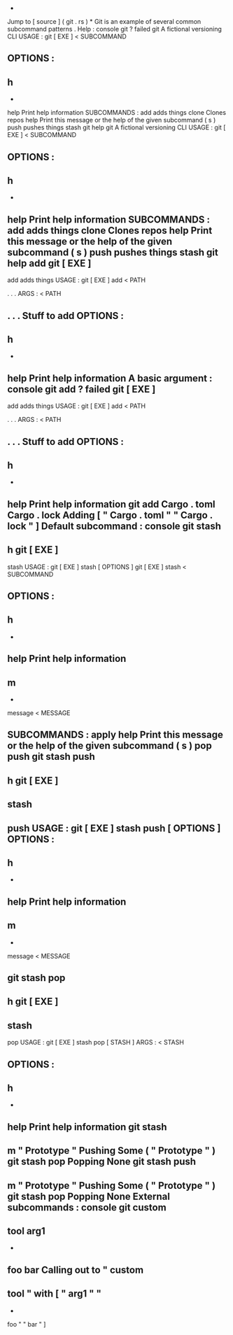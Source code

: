 *
Jump
to
[
source
]
(
git
.
rs
)
*
Git
is
an
example
of
several
common
subcommand
patterns
.
Help
:
console
git
?
failed
git
A
fictional
versioning
CLI
USAGE
:
git
[
EXE
]
<
SUBCOMMAND
>
OPTIONS
:
-
h
-
-
help
Print
help
information
SUBCOMMANDS
:
add
adds
things
clone
Clones
repos
help
Print
this
message
or
the
help
of
the
given
subcommand
(
s
)
push
pushes
things
stash
git
help
git
A
fictional
versioning
CLI
USAGE
:
git
[
EXE
]
<
SUBCOMMAND
>
OPTIONS
:
-
h
-
-
help
Print
help
information
SUBCOMMANDS
:
add
adds
things
clone
Clones
repos
help
Print
this
message
or
the
help
of
the
given
subcommand
(
s
)
push
pushes
things
stash
git
help
add
git
[
EXE
]
-
add
adds
things
USAGE
:
git
[
EXE
]
add
<
PATH
>
.
.
.
ARGS
:
<
PATH
>
.
.
.
Stuff
to
add
OPTIONS
:
-
h
-
-
help
Print
help
information
A
basic
argument
:
console
git
add
?
failed
git
[
EXE
]
-
add
adds
things
USAGE
:
git
[
EXE
]
add
<
PATH
>
.
.
.
ARGS
:
<
PATH
>
.
.
.
Stuff
to
add
OPTIONS
:
-
h
-
-
help
Print
help
information
git
add
Cargo
.
toml
Cargo
.
lock
Adding
[
"
Cargo
.
toml
"
"
Cargo
.
lock
"
]
Default
subcommand
:
console
git
stash
-
h
git
[
EXE
]
-
stash
USAGE
:
git
[
EXE
]
stash
[
OPTIONS
]
git
[
EXE
]
stash
<
SUBCOMMAND
>
OPTIONS
:
-
h
-
-
help
Print
help
information
-
m
-
-
message
<
MESSAGE
>
SUBCOMMANDS
:
apply
help
Print
this
message
or
the
help
of
the
given
subcommand
(
s
)
pop
push
git
stash
push
-
h
git
[
EXE
]
-
stash
-
push
USAGE
:
git
[
EXE
]
stash
push
[
OPTIONS
]
OPTIONS
:
-
h
-
-
help
Print
help
information
-
m
-
-
message
<
MESSAGE
>
git
stash
pop
-
h
git
[
EXE
]
-
stash
-
pop
USAGE
:
git
[
EXE
]
stash
pop
[
STASH
]
ARGS
:
<
STASH
>
OPTIONS
:
-
h
-
-
help
Print
help
information
git
stash
-
m
"
Prototype
"
Pushing
Some
(
"
Prototype
"
)
git
stash
pop
Popping
None
git
stash
push
-
m
"
Prototype
"
Pushing
Some
(
"
Prototype
"
)
git
stash
pop
Popping
None
External
subcommands
:
console
git
custom
-
tool
arg1
-
-
foo
bar
Calling
out
to
"
custom
-
tool
"
with
[
"
arg1
"
"
-
-
foo
"
"
bar
"
]
